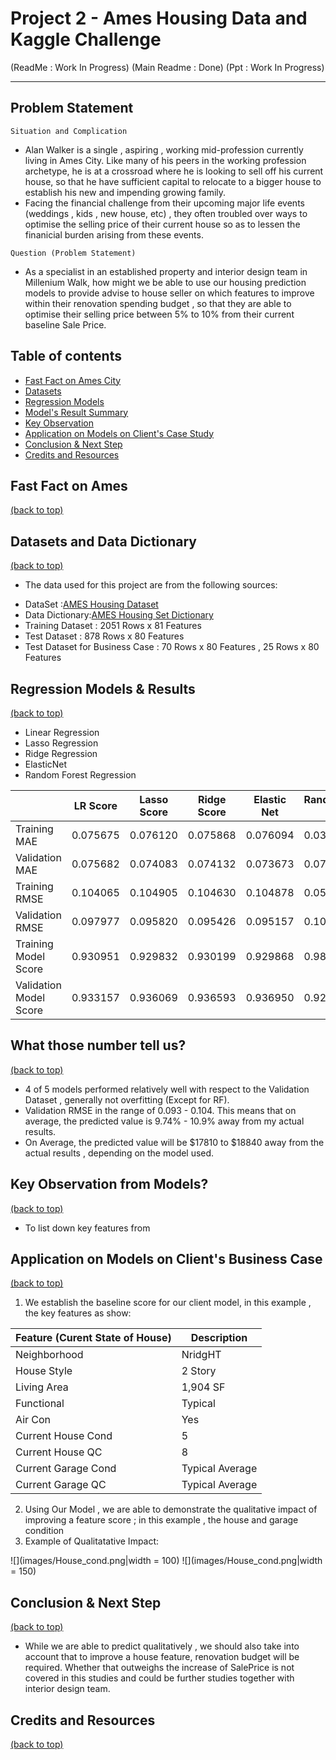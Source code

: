 # Project 2 - Ames Housing Data and Kaggle Challenge
(ReadMe : Work In Progress)
(Main Readme : Done)
(Ppt : Work In Progress)

___
Problem Statement
---
`Situation and Complication`
* Alan Walker is a single , aspiring , working mid-profession currently living in Ames City. Like many of his peers in the working profession archetype, he is at a crossroad where he is looking to sell off his current house, so that he have sufficient capital to relocate to a bigger house to establish his new and impending growing family.
* Facing the financial challenge from their upcoming major life events (weddings , kids , new house, etc) , they often troubled over ways to optimise the selling price of their current house so as to lessen the finanicial burden arising from these events.

`Question (Problem Statement)`
* As a specialist in an established property and interior design team in Millenium Walk, how might we be able to use our housing prediction models to provide advise to house seller on which features to improve within their renovation spending budget , so that they are able to optimise their selling price between 5% to 10% from their current baseline Sale Price.

<a name = 'content_page'></a>
## Table of contents
* [Fast Fact on Ames City](#General-Info)
* [Datasets](#Data-Dictionary)
* [Regression Models](#Model)
* [Model's Result Summary](#Summary)
* [Key Observation](#Observation)
* [Application on Models on Client's Case Study](#Application)
* [Conclusion & Next Step](#Conclusion)
* [Credits and Resources](#Credits)

<a name = 'General-Info'></a>
## Fast Fact on Ames
[(back to top)](#content_page)


<a name = 'Data-Dictionary'></a>
## Datasets and Data Dictionary
[(back to top)](#content_page)
* The data used for this project are from the following sources:

- DataSet :[AMES Housing Dataset](https://www.kaggle.com/c/dsi-us-11-project-2-regression-challenge/data)
- Data Dictionary:[AMES Housing Set Dictionary](http://jse.amstat.org/v19n3/decock/DataDocumentation.txt)
- Training Dataset : 2051 Rows x 81 Features
- Test Dataset : 878 Rows x 80 Features
- Test Dataset for Business Case : 70 Rows x 80 Features , 25 Rows x 80 Features

<a name = 'Model'></a>
## Regression Models & Results
[(back to top)](#content_page)
* Linear Regression
* Lasso Regression
* Ridge Regression
* ElasticNet
* Random Forest Regression

|  | LR Score | Lasso Score | Ridge Score | Elastic Net | RandomForest Score |
|---|---|---|---|---|---|
| Training MAE | 0.075675 | 0.076120 | 0.075868 | 0.076094 | 0.035783 |
| Validation MAE | 0.075682 | 0.074083 | 0.074132 | 0.073673 | 0.075893 |
| Training RMSE | 0.104065 | 0.104905 | 0.104630 | 0.104878 | 0.052334 |
| Validation RMSE | 0.097977 | 0.095820 | 0.095426 | 0.095157 | 0.103696 |
| Training Model Score | 0.930951 | 0.929832 | 0.930199 | 0.929868 | 0.982537 |
| Validation Model Score | 0.933157 | 0.936069 | 0.936593 | 0.936950 | 0.925127 |

<a name = 'Summary'></a>
## What those number tell us?
[(back to top)](#content_page)
* 4 of 5 models performed relatively well with respect to the Validation Dataset , generally not overfitting (Except for RF).
* Validation RMSE in the range of 0.093 - 0.104. This means that on average, the predicted value is 9.74% - 10.9% away from my actual results.
* On Average, the predicted value will be $17810 to $18840 away from the actual results , depending on the model used.


<a name = 'Observation'></a>
## Key Observation from Models?
[(back to top)](#content_page)

* To list down key features from

<a name = 'Observation'></a>
## Application on Models on Client's Business Case
[(back to top)](#content_page)

1. We establish the baseline score for our client model, in this example , the key features as show:

| Feature (Curent State of House) | Description |
|---|---|
| Neighborhood | NridgHT |
| House Style  | 2 Story |
| Living Area  | 1,904 SF |
| Functional  | Typical |
| Air Con  | Yes |
| Current House Cond | 5 |
| Current House QC | 8 |
| Current Garage Cond | Typical Average |
| Current Garage QC | Typical Average |

2. Using Our Model , we are able to demonstrate the qualitative impact of improving a feature score ; in this example , the house and garage condition
3. Example of Qualitatative Impact:

![](images/House_cond.png|width = 100) ![](images/House_cond.png|width = 150)


<a name = 'Conclusion'></a>
## Conclusion & Next Step
[(back to top)](#content_page)


* While we are able to predict qualitatively , we should also take into account that to improve a house feature, renovation budget will be required. Whether that outweighs the increase of SalePrice is not covered in this studies and could be further studies together with interior design team.

<a name = 'Credits'></a>
## Credits and Resources
[(back to top)](#content_page)

